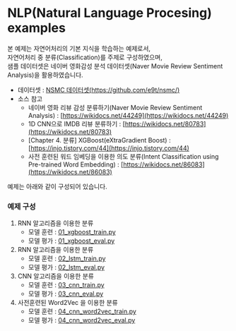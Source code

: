 # NLP(Natural Language Procesing) examples

본 예제는 자연어처리의 기본 지식을 학습하는 예제로서,    
자연어처리 중 분류(Classification)를 주제로 구성하였으며,    
샘플 데이터셋은 네이버 영화감성 분석 데이터셋(Naver Movie Review Sentiment Analysis)을 활용하였습니다.   

- 데이터셋 : [NSMC 데이터셋(https://github.com/e9t/nsmc/)](https://github.com/e9t/nsmc/)
- 소스 참고 
    - 네이버 영화 리뷰 감성 분류하기(Naver Movie Review Sentiment Analysis) : [https://wikidocs.net/44249](https://wikidocs.net/44249) <br>
    - 1D CNN으로 IMDB 리뷰 분류하기 : [https://wikidocs.net/80783](https://wikidocs.net/80783) <br>
    - [Chapter 4. 분류] XGBoost(eXtraGradient Boost) : [https://injo.tistory.com/44](https://injo.tistory.com/44) <br>
    - 사전 훈련된 워드 임베딩을 이용한 의도 분류(Intent Classification using Pre-trained Word Embedding) : [https://wikidocs.net/86083](https://wikidocs.net/86083) <br>

예제는 아래와 같이 구성되어 있습니다.

### 예제 구성
1. RNN 알고리즘을 이용한 분류 
    - 모델 훈련 : [01_xgboost_train.py](https://github.com/rightlit/nlp/blob/main/examples/01_xgboost_train.py)
    - 모델 평가 : [01_xgboost_eval.py](https://github.com/rightlit/nlp/blob/main/examples/01_xgboost_eval.py)
2. RNN 알고리즘을 이용한 분류 
    - 모델 훈련 : [02_lstm_train.py](https://github.com/rightlit/nlp/blob/main/examples/02_lstm_train.py)
    - 모델 평가 : [02_lstm_eval.py](https://github.com/rightlit/nlp/blob/main/examples/02_lstm_eval.py)
3. CNN 알고리즘을 이용한 분류 
    - 모델 훈련 : [03_cnn_train.py](https://github.com/rightlit/nlp/blob/main/examples/03_cnn_train.py)
    - 모델 평가 : [03_cnn_eval.py](https://github.com/rightlit/nlp/blob/main/examples/03_cnn_eval.py)
4. 사전훈련된 Word2Vec 을 이용한 분류
    - 모델 훈련 : [04_cnn_word2vec_train.py](https://github.com/rightlit/nlp/blob/main/examples/04_cnn_word2vec_train.py)
    - 모델 평가 : [04_cnn_word2vec_eval.py](https://github.com/rightlit/nlp/blob/main/examples/04_cnn_word2vec_eval.py)


